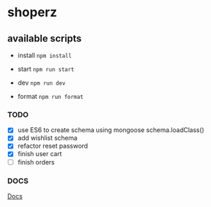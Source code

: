 # shoperz

## available scripts

- install `npm install`

- start `npm run start`

- dev `npm run dev`

- format `npm run format`

### TODO

- [x] use ES6 to create schema using mongoose schema.loadClass()
- [x] add wishlist schema
- [x] refactor reset password
- [x] finish user cart
- [ ] finish orders

### DOCS

[Docs](https://app.swaggerhub.com/apis/7odadocoding/shoperz-api/1.0.3)
